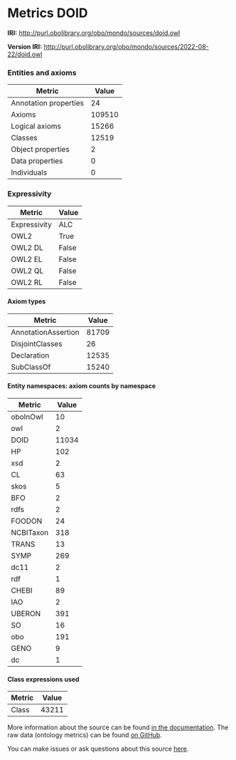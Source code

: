 # Metrics DOID

**IRI:** http://purl.obolibrary.org/obo/mondo/sources/doid.owl

**Version IRI:** http://purl.obolibrary.org/obo/mondo/sources/2022-08-22/doid.owl

### Entities and axioms

| Metric | Value |
| ------ | ----- |
| Annotation properties | 24 |
| Axioms | 109510 |
| Logical axioms | 15266 |
| Classes | 12519 |
| Object properties | 2 |
| Data properties | 0 |
| Individuals | 0 |


### Expressivity

| Metric | Value |
| ------ | ----- |
| Expressivity | ALC |
| OWL2 | True |
| OWL2 DL | False |
| OWL2 EL | False |
| OWL2 QL | False |
| OWL2 RL | False |

#### Axiom types

| Metric | Value |
| ------ | ----- |
| AnnotationAssertion | 81709 |
| DisjointClasses | 26 |
| Declaration | 12535 |
| SubClassOf | 15240 |


#### Entity namespaces: axiom counts by namespace

| Metric | Value |
| ------ | ----- |
| oboInOwl | 10 |
| owl | 2 |
| DOID | 11034 |
| HP | 102 |
| xsd | 2 |
| CL | 63 |
| skos | 5 |
| BFO | 2 |
| rdfs | 2 |
| FOODON | 24 |
| NCBITaxon | 318 |
| TRANS | 13 |
| SYMP | 269 |
| dc11 | 2 |
| rdf | 1 |
| CHEBI | 89 |
| IAO | 2 |
| UBERON | 391 |
| SO | 16 |
| obo | 191 |
| GENO | 9 |
| dc | 1 |


#### Class expressions used

| Metric | Value |
| ------ | ----- |
| Class | 43211 |


More information about the source can be found [in the documentation](../sources.md). The raw data (ontology metrics) can be found [on GitHub](https://github.com/monarch-initiative/mondo-ingest/tree/main/src/ontology/metadata).

You can make issues or ask questions about this source [here](https://github.com/monarch-initiative/mondo-ingest/issues).

